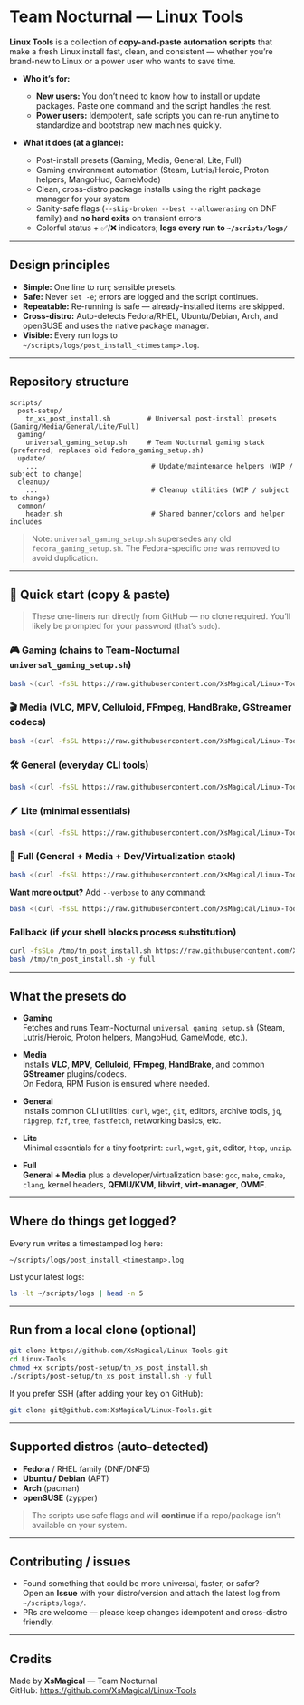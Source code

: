 # Team Nocturnal — Linux Tools

**Linux Tools** is a collection of **copy-and-paste automation scripts** that make a fresh Linux install fast, clean, and consistent — whether you’re brand-new to Linux or a power user who wants to save time.

- **Who it’s for:**  
  - **New users:** You don’t need to know how to install or update packages. Paste one command and the script handles the rest.  
  - **Power users:** Idempotent, safe scripts you can re-run anytime to standardize and bootstrap new machines quickly.

- **What it does (at a glance):**  
  - Post-install presets (Gaming, Media, General, Lite, Full)  
  - Gaming environment automation (Steam, Lutris/Heroic, Proton helpers, MangoHud, GameMode)  
  - Clean, cross-distro package installs using the right package manager for your system  
  - Sanity-safe flags (`--skip-broken --best --allowerasing` on DNF family) and **no hard exits** on transient errors  
  - Colorful status + ✅/❌ indicators; **logs every run to `~/scripts/logs/`**

---

## Design principles

- **Simple:** One line to run; sensible presets.  
- **Safe:** Never `set -e`; errors are logged and the script continues.  
- **Repeatable:** Re-running is safe — already-installed items are skipped.  
- **Cross-distro:** Auto-detects Fedora/RHEL, Ubuntu/Debian, Arch, and openSUSE and uses the native package manager.  
- **Visible:** Every run logs to `~/scripts/logs/post_install_<timestamp>.log`.

---

## Repository structure

```
scripts/
  post-setup/
    tn_xs_post_install.sh         # Universal post-install presets (Gaming/Media/General/Lite/Full)
  gaming/
    universal_gaming_setup.sh     # Team Nocturnal gaming stack (preferred; replaces old fedora_gaming_setup.sh)
  update/
    ...                            # Update/maintenance helpers (WIP / subject to change)
  cleanup/
    ...                            # Cleanup utilities (WIP / subject to change)
  common/
    header.sh                      # Shared banner/colors and helper includes
```

> Note: `universal_gaming_setup.sh` supersedes any old `fedora_gaming_setup.sh`. The Fedora-specific one was removed to avoid duplication.

---

## 🚀 Quick start (copy & paste)

> These one-liners run directly from GitHub — no clone required. You’ll likely be prompted for your password (that’s `sudo`).

### 🎮 Gaming (chains to Team-Nocturnal `universal_gaming_setup.sh`)
```bash
bash <(curl -fsSL https://raw.githubusercontent.com/XsMagical/Linux-Tools/main/scripts/post-setup/tn_xs_post_install.sh) -y gaming
```

### 🎬 Media (VLC, MPV, Celluloid, FFmpeg, HandBrake, GStreamer codecs)
```bash
bash <(curl -fsSL https://raw.githubusercontent.com/XsMagical/Linux-Tools/main/scripts/post-setup/tn_xs_post_install.sh) -y media
```

### 🛠️ General (everyday CLI tools)
```bash
bash <(curl -fsSL https://raw.githubusercontent.com/XsMagical/Linux-Tools/main/scripts/post-setup/tn_xs_post_install.sh) -y general
```

### 🪶 Lite (minimal essentials)
```bash
bash <(curl -fsSL https://raw.githubusercontent.com/XsMagical/Linux-Tools/main/scripts/post-setup/tn_xs_post_install.sh) -y lite
```

### 🧰 Full (General + Media + Dev/Virtualization stack)
```bash
bash <(curl -fsSL https://raw.githubusercontent.com/XsMagical/Linux-Tools/main/scripts/post-setup/tn_xs_post_install.sh) -y full
```

**Want more output?** Add `--verbose` to any command:
```bash
bash <(curl -fsSL https://raw.githubusercontent.com/XsMagical/Linux-Tools/main/scripts/post-setup/tn_xs_post_install.sh) -y --verbose full
```

### Fallback (if your shell blocks process substitution)
```bash
curl -fsSLo /tmp/tn_post_install.sh https://raw.githubusercontent.com/XsMagical/Linux-Tools/main/scripts/post-setup/tn_xs_post_install.sh
bash /tmp/tn_post_install.sh -y full
```

---

## What the presets do

- **Gaming**  
  Fetches and runs Team-Nocturnal `universal_gaming_setup.sh` (Steam, Lutris/Heroic, Proton helpers, MangoHud, GameMode, etc.).

- **Media**  
  Installs **VLC**, **MPV**, **Celluloid**, **FFmpeg**, **HandBrake**, and common **GStreamer** plugins/codecs.  
  On Fedora, RPM Fusion is ensured where needed.

- **General**  
  Installs common CLI utilities: `curl`, `wget`, `git`, editors, archive tools, `jq`, `ripgrep`, `fzf`, `tree`, `fastfetch`, networking basics, etc.

- **Lite**  
  Minimal essentials for a tiny footprint: `curl`, `wget`, `git`, editor, `htop`, `unzip`.

- **Full**  
  **General + Media** plus a developer/virtualization base: `gcc`, `make`, `cmake`, `clang`, kernel headers, **QEMU/KVM**, **libvirt**, **virt-manager**, **OVMF**.

---

## Where do things get logged?

Every run writes a timestamped log here:
```
~/scripts/logs/post_install_<timestamp>.log
```

List your latest logs:
```bash
ls -lt ~/scripts/logs | head -n 5
```

---

## Run from a local clone (optional)

```bash
git clone https://github.com/XsMagical/Linux-Tools.git
cd Linux-Tools
chmod +x scripts/post-setup/tn_xs_post_install.sh
./scripts/post-setup/tn_xs_post_install.sh -y full
```

If you prefer SSH (after adding your key on GitHub):
```bash
git clone git@github.com:XsMagical/Linux-Tools.git
```

---

## Supported distros (auto-detected)

- **Fedora** / RHEL family (DNF/DNF5)  
- **Ubuntu / Debian** (APT)  
- **Arch** (pacman)  
- **openSUSE** (zypper)

> The scripts use safe flags and will **continue** if a repo/package isn’t available on your system.

---

## Contributing / issues

- Found something that could be more universal, faster, or safer?  
  Open an **Issue** with your distro/version and attach the latest log from `~/scripts/logs/`.
- PRs are welcome — please keep changes idempotent and cross-distro friendly.

---

## Credits

Made by **XsMagical** — Team Nocturnal  
GitHub: https://github.com/XsMagical/Linux-Tools
